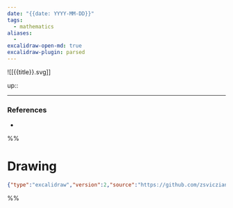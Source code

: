 ```yaml
---
date: "{{date: YYYY-MM-DD}}"
tags:
  - mathematics
aliases:
  - 
excalidraw-open-md: true
excalidraw-plugin: parsed
---
```

![[{{title}}.svg]]

up:: 

---
### References
- 

%%
# Drawing
```json
{"type":"excalidraw","version":2,"source":"https://github.com/zsviczian/obsidian-excalidraw-plugin/releases/tag/2.1.5","elements":[],"appState":{"gridSize":null,"viewBackgroundColor":"#ffffff"}}
```
%%